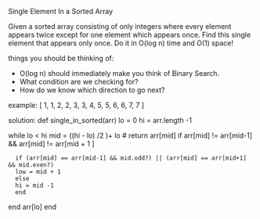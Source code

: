 Single Element In a Sorted Array

Given a sorted array consisting of only integers where every element
appears twice except for one element which appears once. Find this
single element that appears only once. Do it in O(log n) time and O(1)
space!

things you should be thinking of:
- O(log n) should immediately make you think of Binary Search.
- What condition are we checking for?
- How do we know which direction to go next?

example: [ 1, 1, 2, 2, 3, 3, 4, 5, 5, 6, 6, 7, 7 ]  

solution:
def single_in_sorted(arr)
  lo = 0
  hi = arr.length -1

  while lo < hi
      mid = ((hi - lo) /2 )+ lo
      #
      return arr[mid] if arr[mid] != arr[mid-1] && arr[mid] != arr[mid + 1 ]

      if (arr[mid] == arr[mid-1] && mid.odd?) || (arr[mid] == arr[mid+1] && mid.even?)
      low = mid + 1
      else
      hi = mid -1
      end
  end
  arr[lo]
end
